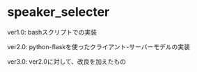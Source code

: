 # speaker_selecter

ver1.0: bashスクリプトでの実装

ver2.0: python-flaskを使ったクライアント-サーバーモデルの実装

ver3.0: ver2.0に対して、改良を加えたもの
